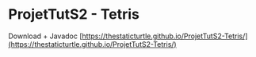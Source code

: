 # ProjetTutS2 - Tetris

Download + Javadoc
[https://thestaticturtle.github.io/ProjetTutS2-Tetris/](https://thestaticturtle.github.io/ProjetTutS2-Tetris/)
